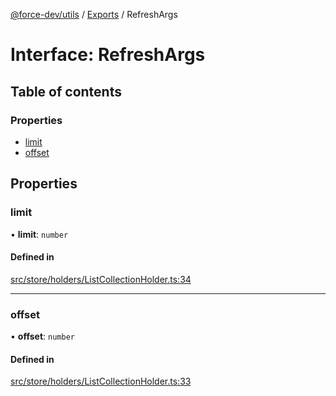 [@force-dev/utils](../README.md) / [Exports](../modules.md) / RefreshArgs

# Interface: RefreshArgs

## Table of contents

### Properties

- [limit](RefreshArgs.md#limit)
- [offset](RefreshArgs.md#offset)

## Properties

### limit

• **limit**: `number`

#### Defined in

[src/store/holders/ListCollectionHolder.ts:34](https://github.com/epifanovmd/utils/blob/3135168/src/store/holders/ListCollectionHolder.ts#L34)

___

### offset

• **offset**: `number`

#### Defined in

[src/store/holders/ListCollectionHolder.ts:33](https://github.com/epifanovmd/utils/blob/3135168/src/store/holders/ListCollectionHolder.ts#L33)
